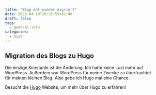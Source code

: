 ```yaml
---
title: "Blog mal wieder migriert"
date: 2023-04-18T10:31:55+02:00
draft: false
tags:
  - general-info
categories:
  - misc
---
```


## Migration des Blogs zu Hugo

Die einzige Konstante ist die Änderung. Ich hatte keine Lust mehr auf
WordPress. Außerdem war WordPress für meine Zwecke zu überfrachtet für meinen
kleinen Blog. Also gebe ich Hugo mal eine Chance.

Besucht die [Hugo](https://gohugo.io) Website, um mehr über Hugo zu erfahren!
